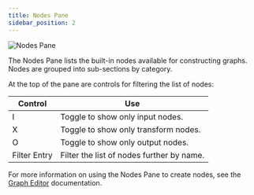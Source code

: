 ```yaml
---
title: Nodes Pane
sidebar_position: 2
---
```


![Nodes Pane](/img/shader-editor/nodes-pane.png)

The Nodes Pane lists the built-in nodes available for constructing graphs. Nodes are grouped into sub-sections by category.

At the top of the pane are controls for filtering the list of nodes:

| Control      | Use                                       |
| ------------ | ----------------------------------------- |
| I            | Toggle to show only input nodes.          |
| X            | Toggle to show only transform nodes.      |
| O            | Toggle to show only output nodes.         |
| Filter Entry | Filter the list of nodes further by name. |

For more information on using the Nodes Pane to create nodes, see the [Graph Editor][2] documentation.

[2]: /shader-editor/window-layout/graph-editor
